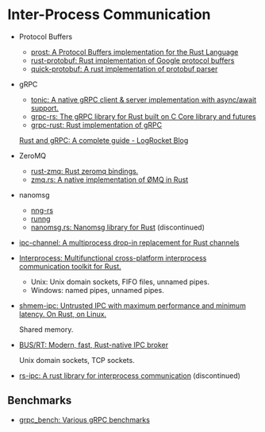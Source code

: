 # Inter-Process Communication
- Protocol Buffers
  - [prost: A Protocol Buffers implementation for the Rust Language](https://github.com/tokio-rs/prost)
  - [rust-protobuf: Rust implementation of Google protocol buffers](https://github.com/stepancheg/rust-protobuf)
  - [quick-protobuf: A rust implementation of protobuf parser](https://github.com/tafia/quick-protobuf)
- gRPC
  - [tonic: A native gRPC client & server implementation with async/await support.](https://github.com/hyperium/tonic)
  - [grpc-rs: The gRPC library for Rust built on C Core library and futures](https://github.com/tikv/grpc-rs)
  - [grpc-rust: Rust implementation of gRPC](https://github.com/stepancheg/grpc-rust)

  [Rust and gRPC: A complete guide - LogRocket Blog](https://blog.logrocket.com/rust-and-grpc-a-complete-guide/)
- ZeroMQ
  - [rust-zmq: Rust zeromq bindings.](https://github.com/erickt/rust-zmq)
  - [zmq.rs: A native implementation of ØMQ in Rust](https://github.com/zeromq/zmq.rs)
- nanomsg
  - [nng-rs](https://gitlab.com/neachdainn/nng-rs)
  - [runng](https://github.com/jeikabu/runng)
  - [nanomsg.rs: Nanomsg library for Rust](https://github.com/thehydroimpulse/nanomsg.rs) (discontinued)
- [ipc-channel: A multiprocess drop-in replacement for Rust channels](https://github.com/servo/ipc-channel)
- [Interprocess: Multifunctional cross-platform interprocess communication toolkit for Rust.](https://github.com/kotauskas/interprocess)

  - Unix: Unix domain sockets, FIFO files, unnamed pipes.
  - Windows: named pipes, unnamed pipes.
- [shmem-ipc: Untrusted IPC with maximum performance and minimum latency. On Rust, on Linux.](https://github.com/diwic/shmem-ipc)

  Shared memory.
- [BUS/RT: Modern, fast, Rust-native IPC broker](https://github.com/alttch/busrt)

  Unix domain sockets, TCP sockets.
- [rs-ipc: A rust library for interprocess communication](https://github.com/Tommoa/rs-ipc) (discontinued)

## Benchmarks
- [grpc_bench: Various gRPC benchmarks](https://github.com/LesnyRumcajs/grpc_bench)